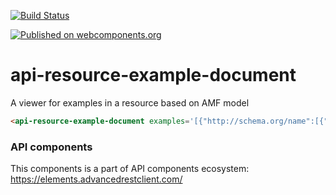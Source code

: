 [![Build Status](https://travis-ci.org/advanced-rest-client/api-url-data-model.svg?branch=stage)](https://travis-ci.org/advanced-rest-client/api-resource-example-document)

[![Published on webcomponents.org](https://img.shields.io/badge/webcomponents.org-published-blue.svg)](https://www.webcomponents.org/element/advanced-rest-client/api-resource-example-document)

# api-resource-example-document

A viewer for examples in a resource based on AMF model

<!---
```
<custom-element-demo>
  <template>
    <link rel="import" href="api-resource-example-document.html">
    <next-code-block></next-code-block>
  </template>
</custom-element-demo>
```
-->

```html
<api-resource-example-document examples='[{"http://schema.org/name":[{"@value":"Example1"}],"http://raml.org/vocabularies/document#value":[{"@value":"{{\n    \"value\":true}"}]}]'></api-resource-example-document>
```

### API components

This components is a part of API components ecosystem: https://elements.advancedrestclient.com/
